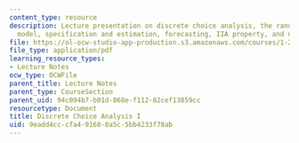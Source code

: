 ```yaml
---
content_type: resource
description: Lecture presentation on discrete choice analysis, the random utility
  model, specification and estimation, forecasting, IIA property, and nested logit.
file: https://ol-ocw-studio-app-production.s3.amazonaws.com/courses/1-201j-transportation-systems-analysis-demand-and-economics-fall-2008/9eadd4cccfa491680a5c5bb4233f78ab_MIT1_201JF08_lec03.pdf
file_type: application/pdf
learning_resource_types:
- Lecture Notes
ocw_type: OCWFile
parent_title: Lecture Notes
parent_type: CourseSection
parent_uid: 94c094b7-b01d-868e-f112-82cef13859cc
resourcetype: Document
title: Discrete Choice Analysis I
uid: 9eadd4cc-cfa4-9168-0a5c-5bb4233f78ab
---
```

